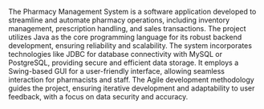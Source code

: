 The Pharmacy Management System is a software application developed to streamline and automate pharmacy operations, including inventory management, prescription handling, and sales transactions. The project utilizes Java as the core programming language for its robust backend development, ensuring reliability and scalability. The system incorporates technologies like JDBC for database connectivity with MySQL or PostgreSQL, providing secure and efficient data storage. It employs a Swing-based GUI for a user-friendly interface, allowing seamless interaction for pharmacists and staff. The Agile development methodology guides the project, ensuring iterative development and adaptability to user feedback, with a focus on data security and accuracy.
